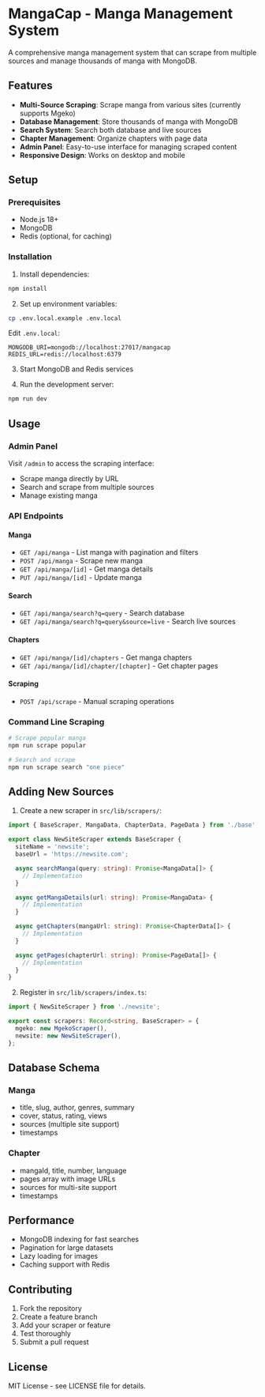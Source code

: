 # MangaCap - Manga Management System

A comprehensive manga management system that can scrape from multiple sources and manage thousands of manga with MongoDB.

## Features

- **Multi-Source Scraping**: Scrape manga from various sites (currently supports Mgeko)
- **Database Management**: Store thousands of manga with MongoDB
- **Search System**: Search both database and live sources
- **Chapter Management**: Organize chapters with page data
- **Admin Panel**: Easy-to-use interface for managing scraped content
- **Responsive Design**: Works on desktop and mobile

## Setup

### Prerequisites
- Node.js 18+
- MongoDB
- Redis (optional, for caching)

### Installation

1. Install dependencies:
```bash
npm install
```

2. Set up environment variables:
```bash
cp .env.local.example .env.local
```

Edit `.env.local`:
```
MONGODB_URI=mongodb://localhost:27017/mangacap
REDIS_URL=redis://localhost:6379
```

3. Start MongoDB and Redis services

4. Run the development server:
```bash
npm run dev
```

## Usage

### Admin Panel
Visit `/admin` to access the scraping interface:
- Scrape manga directly by URL
- Search and scrape from multiple sources
- Manage existing manga

### API Endpoints

#### Manga
- `GET /api/manga` - List manga with pagination and filters
- `POST /api/manga` - Scrape new manga
- `GET /api/manga/[id]` - Get manga details
- `PUT /api/manga/[id]` - Update manga

#### Search
- `GET /api/manga/search?q=query` - Search database
- `GET /api/manga/search?q=query&source=live` - Search live sources

#### Chapters
- `GET /api/manga/[id]/chapters` - Get manga chapters
- `GET /api/manga/[id]/chapter/[chapter]` - Get chapter pages

#### Scraping
- `POST /api/scrape` - Manual scraping operations

### Command Line Scraping

```bash
# Scrape popular manga
npm run scrape popular

# Search and scrape
npm run scrape search "one piece"
```

## Adding New Sources

1. Create a new scraper in `src/lib/scrapers/`:

```typescript
import { BaseScraper, MangaData, ChapterData, PageData } from './base';

export class NewSiteScraper extends BaseScraper {
  siteName = 'newsite';
  baseUrl = 'https://newsite.com';

  async searchManga(query: string): Promise<MangaData[]> {
    // Implementation
  }

  async getMangaDetails(url: string): Promise<MangaData> {
    // Implementation
  }

  async getChapters(mangaUrl: string): Promise<ChapterData[]> {
    // Implementation
  }

  async getPages(chapterUrl: string): Promise<PageData[]> {
    // Implementation
  }
}
```

2. Register in `src/lib/scrapers/index.ts`:

```typescript
import { NewSiteScraper } from './newsite';

export const scrapers: Record<string, BaseScraper> = {
  mgeko: new MgekoScraper(),
  newsite: new NewSiteScraper(),
};
```

## Database Schema

### Manga
- title, slug, author, genres, summary
- cover, status, rating, views
- sources (multiple site support)
- timestamps

### Chapter
- mangaId, title, number, language
- pages array with image URLs
- sources for multi-site support
- timestamps

## Performance

- MongoDB indexing for fast searches
- Pagination for large datasets
- Lazy loading for images
- Caching support with Redis

## Contributing

1. Fork the repository
2. Create a feature branch
3. Add your scraper or feature
4. Test thoroughly
5. Submit a pull request

## License

MIT License - see LICENSE file for details.